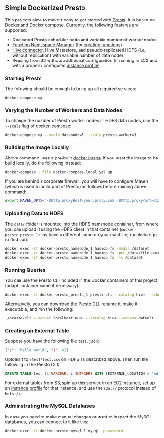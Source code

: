 ## Simple Dockerized Presto

This projects aims to make it easy to get started with [Presto](https://prestodb.io/). It is based on Docker and [Docker compose](https://docs.docker.com/compose/). Currently, the following features are supported:

* Dedicated Presto scheduler node and variable number of worker nodes
* [Function Namespace Manager](https://prestodb.io/docs/current/admin/function-namespace-managers.html) (for [creating functions](https://prestodb.io/docs/current/sql/create-function.html))
* [Hive connector](https://prestodb.io/docs/current/connector/hive.html), Hive Metastore, and pseudo-replicated HDFS (i.e., without replication) with variable number of data nodes
* Reading from S3 without addtitional configuration (if running in EC2 and with a properly configured [instance profile](https://docs.aws.amazon.com/IAM/latest/UserGuide/id_roles_use_switch-role-ec2_instance-profiles.html))

### Starting Presto

The following should be enough to bring up all required services:

```bash
docker-compose up
```

### Varying the Number of Workers and Data Nodes

To change the number of Presto worker nodes or HDFS data nodes, use the `--scale` flag of docker-compose:

```bash
docker-compose up --scale datanode=3 --scale presto-worker=3
```

### Building the Image Locally

Above command uses a pre-built [docker image](https://hub.docker.com/r/ingomuellernet/presto). If you want the image to be build locally, do the following instead:

```bash
docker-compose --file docker-compose-local.yml up
```

If you are behind a corporate firewall, you will have to configure Maven (which is used to build part of Presto) as follows before running above command:

```bash
export MAVEN_OPTS="-Dhttp.proxyHost=your.proxy.com -Dhttp.proxyPort=3128 -Dhttps.proxyHost=your.proxy.com -Dhttps.proxyPort=3128"
```

### Uploading Data to HDFS

The `data/` folder is mounted into the HDFS namenode container, from where you can upload it using the HDFS client in that container (`docker-presto_presto_1` may have a different name on your machine; run `docker ps` to find out):

```bash
docker exec -it docker-presto_namenode_1 hadoop fs -mkdir /dataset
docker exec -it docker-presto_namenode_1 hadoop fs -put /data/file.parquet /dataset/
docker exec -it docker-presto_namenode_1 hadoop fs -ls /dataset
```

### Running Queries

You can use the Presto CLI included in the Docker containers of this project (adapt container name if necessary):

```bash
docker exec -it docker-presto_presto_1 presto-cli --catalog hive --schema default
```

Alternatively, you can download the [Presto CLI](https://repo1.maven.org/maven2/com/facebook/presto/presto-cli/0.246/presto-cli-0.246-executable.jar), rename it, make it executable, and run the following:

```bash
./presto-cli --server localhost:8080 --catalog hive --schema default
```

### Creating an External Table

Suppose you have the following file `test.json`:

```json
{"s": "hello world", "i": 42}
```

Upload it to `/test/test.csv` on HDFS as described above. Then run the following in the Presto CLI:

```SQL
CREATE TABLE test (s VARCHAR, i INTEGER) WITH (EXTERNAL_LOCATION = 'hdfs://namenode/test/', FORMAT = 'JSON');
```

For external tables from S3, spin up this service in an EC2 instance, set up an [instance profile](https://docs.aws.amazon.com/IAM/latest/UserGuide/id_roles_use_switch-role-ec2_instance-profiles.html) for that instance, and use the `s3a://` protocol instead of `hdfs://`.

### Adminstrating the MySQL Databases

In case you need to make manual changes or want to inspect the MySQL databases, you can connect to it like this:

```bash
docker exec -it docker-presto_mysql_1 mysql -ppassword
```
